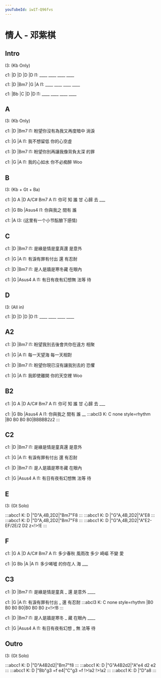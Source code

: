 ```yaml
---
youTubeId: iw1T-Q96fvs
---
```


# 情人 - 邓紫棋

## Intro

l3: (Kb Only)

c1: |D   |D   |D   |D
l1:  ____ ____ ____ ____

c1: |D   |Bm7 |G   |A
l1:  ____ ____ ____ ____

c1: |Bb  |C   |D   |D
l1:  ____ ____ ____ ____

## A

l3: (Kb Only)

c1: |D                       |Bm7
l1:  盼望你沒有為我又再度暗中 淌淚

c1: |G         |A
l1:  我不想留低 你的心空虛

c1: |D                       |Bm7
l1:  盼望你別再讓我像背負太深 的罪

c1: |G         |A
l1:  我的心如水 你不必痴醉 Woo

## B

l3: (Kb + Gt + Ba)

c1: |G    A    |D  A/C# Bm7 A
l1:  你可 知 誰 甘 心歸 去  ___

c1: |G        Bb  |Asus4
l1:  你與我之 間有 誰

c1: |A
l3:  (这里有一个小节酝酿下感情)

## C

c1: |D               |Bm7
l1:  是緣是情是童真還 是意外

c1: |G                |A
l1:  有淚有罪有付出 還 有忍耐

c1: |D               |Bm7
l1:  是人是牆是寒冬藏 在眼內

c1: |G               |Asus4 A
l1:  有日有夜有幻想無 法等  待


## D

l3: (All in)

c1: |D   |D   |D   |D
l1:  ____ ____ ____ ____

## A2

c1: |D                       |Bm7
l1:  盼望我別去後會共你在遠方 相聚

c1: |G         |A
l1:  每一天望海 每一天相對

c1: |D                       |Bm7
l1:  盼望你現已沒有讓我別去的 恐懼

c1: |G         |A
l1:  我即使離開 你的天空裡 Woo

## B2

c1: |G    A    |D  A/C# Bm7 A
l1:  你可 知 誰 甘 心歸 去  ___

c1: |G        Bb  |Asus4   A
l1:  你與我之 間有 誰   __
:::abcl3
K: C none style=rhythm
|B0 B0 B0 B0|BBBBB2z2
:::

## C2

c1: |D               |Bm7
l1:  是緣是情是童真還 是意外

c1: |G                |A
l1:  有淚有罪有付出 還 有忍耐

c1: |D               |Bm7
l1:  是人是牆是寒冬藏 在眼內

c1: |G               |Asus4 A
l1:  有日有夜有幻想無 法等  待

## E

l3: (Gt Solo)

:::abcc1
K: D
|"D"A,4B,2D2|"Bm7"F8
:::
:::abcc1
K: D
|"G"A,4B,2D2|"A"E8
:::
:::abcc1
K: D
|"D"A,4B,2D2|"Bm7"F8
:::
:::abcc1
K: D
|"G"A,4B,2D2|"A"E2-EF/2E/2 D2 z<!>!E
:::

## F

c1: |G         A     |D     A/C# Bm7  A
l1:   多少春秋 風雨改  多少 崎嶇 不變 愛

c1: |G         Bb      |A     |A
l1:   多少唏噓 的你在人 海 ___


## C3

c1: |D                  |Bm7
l1:  是緣是情是童真 _ 還 是意外 ____

c1: |G                  |A
l1:  有淚有罪有付出 _ 還 有忍耐
:::abcl3
K: C none style=rhythm
|B0 B0 B0 B0|B0 B0 B0 z<!>!B
:::

c1: |D                  |Bm7
l1:  是人是牆是寒冬 _ 藏 在眼內 ____

c1: |G                  |Asus4 A
l1:  有日有夜有幻想 _ 無 法等  待

## Outro

l3: (Gt Solo)

:::abcc1
K: D
|"D"A4B2d2|"Bm7"f8
:::
:::abcc1
K: D
|"G"A4B2d2|"A"e4 d2 e2
:::
:::abcc1
K: D
|"Bb"g3 =f e4|"C"g3 =f !>!a2 !>!a2
:::
:::abcc1
K: D
|"D"a8
:::

